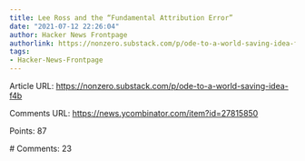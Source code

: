 ```yaml
---
title: Lee Ross and the “Fundamental Attribution Error”
date: "2021-07-12 22:26:04"
author: Hacker News Frontpage
authorlink: https://nonzero.substack.com/p/ode-to-a-world-saving-idea-f4b
tags:
- Hacker-News-Frontpage
---
```


<p>Article URL: <a href="https://nonzero.substack.com/p/ode-to-a-world-saving-idea-f4b">https://nonzero.substack.com/p/ode-to-a-world-saving-idea-f4b</a></p>
<p>Comments URL: <a href="https://news.ycombinator.com/item?id=27815850">https://news.ycombinator.com/item?id=27815850</a></p>
<p>Points: 87</p>
<p># Comments: 23</p>
